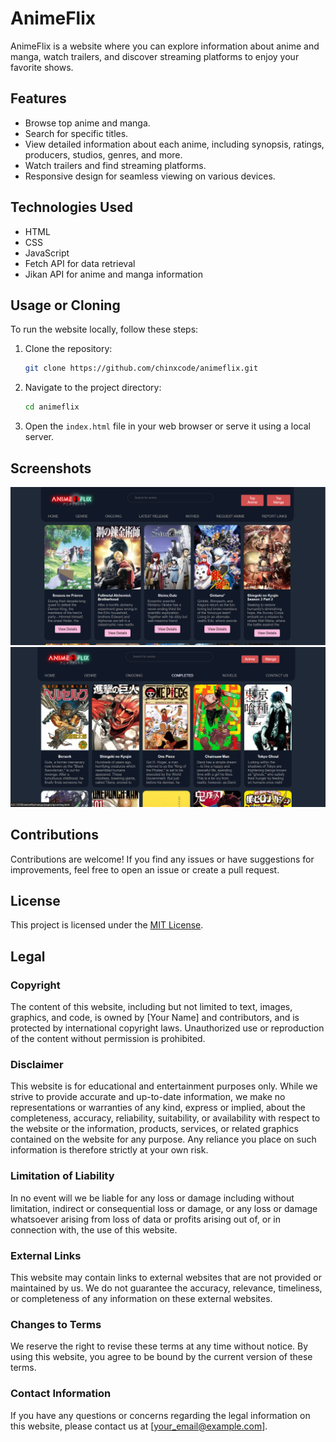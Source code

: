 # AnimeFlix

AnimeFlix is a website where you can explore information about anime and manga, watch trailers, and discover streaming platforms to enjoy your favorite shows.

## Features

- Browse top anime and manga.
- Search for specific titles.
- View detailed information about each anime, including synopsis, ratings, producers, studios, genres, and more.
- Watch trailers and find streaming platforms.
- Responsive design for seamless viewing on various devices.

## Technologies Used

- HTML
- CSS
- JavaScript
- Fetch API for data retrieval
- Jikan API for anime and manga information

## Usage or Cloning

To run the website locally, follow these steps:

1. Clone the repository:
   ```bash
   git clone https://github.com/chinxcode/animeflix.git
   ```

2. Navigate to the project directory:
   ```bash
   cd animeflix
   ```

3. Open the `index.html` file in your web browser or serve it using a local server.

## Screenshots

![Screenshot 1](public/screenshot1.png)
![Screenshot 2](public/screenshot2.png)

## Contributions

Contributions are welcome! If you find any issues or have suggestions for improvements, feel free to open an issue or create a pull request.

## License

This project is licensed under the [MIT License](LICENSE).

## Legal

### Copyright

The content of this website, including but not limited to text, images, graphics, and code, is owned by [Your Name] and contributors, and is protected by international copyright laws. Unauthorized use or reproduction of the content without permission is prohibited.

### Disclaimer

This website is for educational and entertainment purposes only. While we strive to provide accurate and up-to-date information, we make no representations or warranties of any kind, express or implied, about the completeness, accuracy, reliability, suitability, or availability with respect to the website or the information, products, services, or related graphics contained on the website for any purpose. Any reliance you place on such information is therefore strictly at your own risk.

### Limitation of Liability

In no event will we be liable for any loss or damage including without limitation, indirect or consequential loss or damage, or any loss or damage whatsoever arising from loss of data or profits arising out of, or in connection with, the use of this website.

### External Links

This website may contain links to external websites that are not provided or maintained by us. We do not guarantee the accuracy, relevance, timeliness, or completeness of any information on these external websites.

### Changes to Terms

We reserve the right to revise these terms at any time without notice. By using this website, you agree to be bound by the current version of these terms.

### Contact Information

If you have any questions or concerns regarding the legal information on this website, please contact us at [your_email@example.com].

